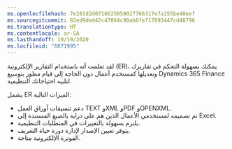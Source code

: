 ```yaml
---
ms.openlocfilehash: 7e281d2d0716625050027766317e7a155be40eef
ms.sourcegitcommit: 82ed9ded42c47064c90ab6fe717893447cd48796
ms.translationtype: HT
ms.contentlocale: ar-SA
ms.lasthandoff: 10/19/2020
ms.locfileid: "6071995"
---
```

لقد تعلمت أنه باستخدام التقارير الإلكترونية (ER)، يمكنك بسهولة التحكم في تقاريرك وتعديلها كمستخدم أعمال دون الحاجة إلى قيام مطور بتوسيع Dynamics 365 Finance لتلبيه احتياجاتك التنظيمية.

يشمل ER الميزات التالية:

-   دعم تنسيقات أوراق العمل TEXT وXML وPDF وOPENXML.
-   تم تصميمه لمستخدمي الأعمال الذين هم على دراية بالصيغ المستندة إلى Excel.
-   يلتزم بسهولة بالتغييرات في المتطلبات التنظيمية.
-   يتوفر تعيين الإصدار لإدارة دورة حياة التعريف.
-   الفوترة الإلكترونية متاحة.


